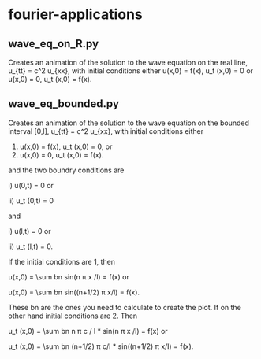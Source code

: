 # fourier-applications

## wave_eq_on_R.py

Creates an animation of the solution to the wave equation on the real line, 
u_{tt} = c^2 u_{xx},
with initial conditions either 
u(x,0) = f(x), u_t (x,0) = 0
or
u(x,0) = 0, u_t (x,0) = f(x).

## wave_eq_bounded.py

Creates an animation of the solution to the wave equation on the bounded interval [0,l],
u_{tt} = c^2 u_{xx},
with initial conditions either
1. u(x,0) = f(x), u_t (x,0) = 0, or
2. u(x,0) = 0, u_t (x,0) = f(x).

and the two boundry conditions are

i) u(0,t) = 0 or

ii) u_t (0,t) = 0

and

i) u(l,t) = 0 or

ii) u_t (l,t) = 0.

If the initial conditions are 1,
then 

u(x,0) = \sum bn sin(n π x /l) = f(x) or 

u(x,0) = \sum bn sin((n+1/2) π x/l) = f(x). 

These bn are the ones you need to calculate to create the plot. 
If on the other hand initial conditions are 2.
Then 

u_t (x,0) = \sum bn n π c / l * sin(n π x /l) = f(x) or 

u_t (x,0) = \sum bn (n+1/2) π c/l * sin((n+1/2) π x/l) = f(x). 



